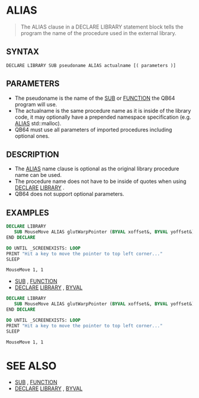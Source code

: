 # ALIAS
> The ALIAS clause in a DECLARE LIBRARY statement block tells the program the name of the procedure used in the external library.

## SYNTAX
`DECLARE LIBRARY SUB pseudoname ALIAS actualname [( parameters )]`

## PARAMETERS
* The pseudoname is the name of the [SUB](SUB.md) or [FUNCTION](FUNCTION.md) the QB64 program will use.
* The actualname is the same procedure name as it is inside of the library code, it may optionally have a prepended namespace specification (e.g. [ALIAS](ALIAS.md) std::malloc).
* QB64 must use all parameters of imported procedures including optional ones.


## DESCRIPTION
* The [ALIAS](ALIAS.md) name clause is optional as the original library procedure name can be used.
* The procedure name does not have to be inside of quotes when using [DECLARE](DECLARE.md) [LIBRARY](LIBRARY.md) .
* QB64 does not support optional parameters.


## EXAMPLES

```vb
DECLARE LIBRARY
   SUB MouseMove ALIAS glutWarpPointer (BYVAL xoffset&, BYVAL yoffset&)
END DECLARE

DO UNTIL _SCREENEXISTS: LOOP
PRINT "Hit a key to move the pointer to top left corner..."
SLEEP

MouseMove 1, 1
```

* [SUB](SUB.md) , [FUNCTION](FUNCTION.md)
* [DECLARE](DECLARE.md) [LIBRARY](LIBRARY.md) , [BYVAL](BYVAL.md)

```vb
DECLARE LIBRARY
   SUB MouseMove ALIAS glutWarpPointer (BYVAL xoffset&, BYVAL yoffset&)
END DECLARE

DO UNTIL _SCREENEXISTS: LOOP
PRINT "Hit a key to move the pointer to top left corner..."
SLEEP

MouseMove 1, 1
```



# SEE ALSO
* [SUB](SUB.md) , [FUNCTION](FUNCTION.md)
* [DECLARE](DECLARE.md) [LIBRARY](LIBRARY.md) , [BYVAL](BYVAL.md)

